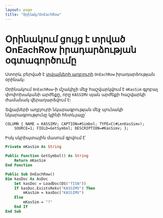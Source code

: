 ```yaml
---
layout: page
title: "Օրինակ/OnEachRow"
---
```


# Օրինակում ցույց է տրված OnEachRow իրադարձության օգտագործումը

Ստորև բերված է [տվյալների աղբյուրի](../Defs/Data.html) `OnEachRow` իրադարձության օրինակ։

Օրինակում `OnEachRow`-ի մշակիչի մեջ հաշվարկվում է `mKasSim` գլոբալ փոփոխականի արժեքը, որը `KASSIMV` սյան արժեքի հաշվարկի ժամանակ վերադարձվում է։

Տվյալների աղբյուրի նկարագրության մեջ սյունակի նկարագրությունը կլինի հետևյալը՝

``` as4x
COLUMN { NAME = KASSIMV; CAPTION=#Simbol; TYPE=C(#LenKasSimv);
    SOURCE=1; FIELD=GetSymbol; DESCRIPTION=#KasSimv; }; 
```

Իսկ սկրիպտային մասում գրվում է՝

``` vb
Private mKasSim As String

Public Function GetSymbol() As String
    Return mKasSim
End Function

Public Sub OnEachRow()
Dim kasDoc As AsDoc
    Set kasDoc = LoadDoc(DS("fISN"))
    If kasDoc.ExistsRekv("KASSIMV") Then
        mKasSim = kasDoc("KASSIMV")
    Else
        mKasSim = "?"
    End If
End Sub
```
